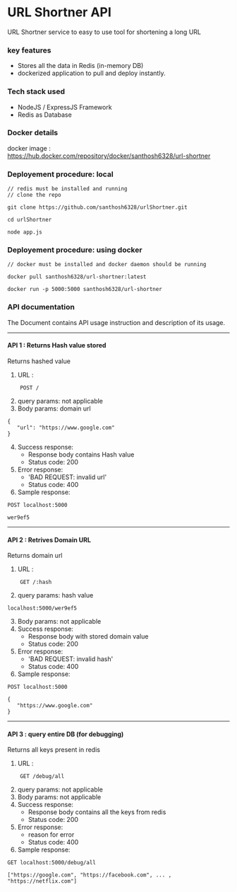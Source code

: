 # URL Shortner API

URL Shortner service to easy to use tool for shortening a long URL 

### key features

- Stores all the data in Redis (in-memory DB) 
- dockerized application to pull and deploy instantly.

### Tech stack used

- NodeJS / ExpressJS Framework
- Redis as Database

### Docker details

docker image : https://hub.docker.com/repository/docker/santhosh6328/url-shortner 

### Deployement procedure: local

```
// redis must be installed and running
// clone the repo 

git clone https://github.com/santhosh6328/urlShortner.git

cd urlShortner

node app.js
```

### Deployement procedure: using docker

```
// docker must be installed and docker daemon should be running

docker pull santhosh6328/url-shortner:latest

docker run -p 5000:5000 santhosh6328/url-shortner
```

### API documentation

 The Document contains API usage instruction and description of its usage.

---

#### API 1 : Returns Hash value stored

Returns hashed value

1. URL :

```
    POST /
```
2. query params: not applicable
3. Body params: domain url

```
{
   "url": "https://www.google.com"
}
```

4. Success response:
   - Response body contains Hash value
   - Status code: 200
5. Error response:
   - 'BAD REQUEST: invalid url'
   - Status code: 400
6. Sample response:

```
POST localhost:5000

wer9ef5
```

--- 

#### API 2 : Retrives Domain URL 

Returns domain url

1. URL :

```
    GET /:hash
```
2. query params: hash value
```
localhost:5000/wer9ef5
```
3. Body params: not applicable
4. Success response:
   - Response body with stored domain value
   - Status code: 200
5. Error response:
   - 'BAD REQUEST: invalid hash'
   - Status code: 400
6. Sample response:

```
POST localhost:5000

{
   "https://www.google.com"
}
```

---

#### API 3 : query entire DB (for debugging)

Returns all keys present in redis

1. URL :

```
    GET /debug/all
```
2. query params: not applicable
3. Body params: not applicable
4. Success response:
   - Response body contains all the keys from redis
   - Status code: 200
5. Error response:
   - reason for error
   - Status code: 400
6. Sample response:

```
GET localhost:5000/debug/all

["https://google.com", "https://facebook.com", ... , "https://netflix.com"]
